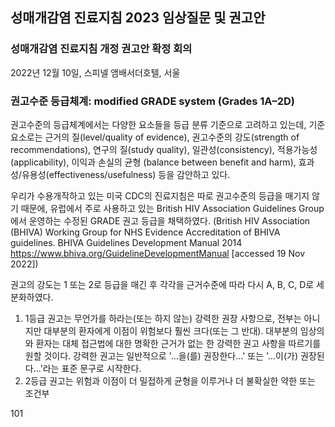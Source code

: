 ## 성매개감염 진료지침 2023 임상질문 및 권고안

### 성매개감염 진료지침 개정 권고안 확정 회의
2022년 12월 10일, 스피넬 앰배서더호텔, 서울

### 권고수준 등급체계: modified GRADE system (Grades 1A–2D)

권고수준의 등급체계에서는 다양한 요소들을 등급 분류 기준으로 고려하고 있는데, 기준 요소로는 근거의 질(level/quality of evidence), 권고수준의 강도(strength of recommendations), 연구의 질(study quality), 일관성(consistency), 적용가능성(applicability), 이익과 손실의 균형 (balance between benefit and harm), 효과성/유용성(effectiveness/usefulness) 등을 감안하고 있다.

우리가 수용개작하고 있는 미국 CDC의 진료지침은 따로 권고수준의 등급을 매기지 않기 때문에, 유럽에서 주로 사용하고 있는 British HIV Association Guidelines Group에서 운영하는 수정된 GRADE 권고 등급을 채택하였다. (British HIV Association (BHIVA) Working Group for NHS Evidence Accreditation of BHIVA guidelines. BHIVA Guidelines Development Manual 2014 https://www.bhiva.org/GuidelineDevelopmentManual [accessed 19 Nov 2022])

권고의 강도는 1 또는 2로 등급을 매긴 후 각각을 근거수준에 따라 다시 A, B, C, D로 세분화하였다.

1.  1등급 권고는 무언가를 하라는(또는 하지 않는) 강력한 권장 사항으로, 전부는 아니지만 대부분의 환자에게 이점이 위험보다 훨씬 크다(또는 그 반대). 대부분의 임상의와 환자는 대체 접근법에 대한 명확한 근거가 없는 한 강력한 권고 사항을 따르기를 원할 것이다. 강력한 권고는 일반적으로 '...을(를) 권장한다...' 또는 '...이(가) 권장된다...'라는 표준 문구로 시작한다.
2.  2등급 권고는 위험과 이점이 더 밀접하게 균형을 이루거나 더 불확실한 약한 또는 조건부

<PAGE>101